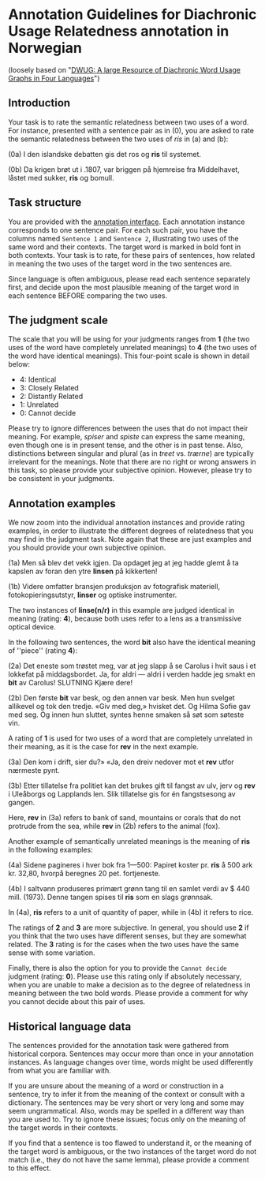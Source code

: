 # Annotation Guidelines for Diachronic Usage Relatedness annotation in Norwegian

(loosely based on "[DWUG: A large Resource of Diachronic Word Usage Graphs in Four Languages](https://arxiv.org/abs/2104.08540)")

## Introduction

Your task is to rate the semantic relatedness between two uses of a word. For instance, presented with a sentence pair as in (0), you are asked to rate the
semantic relatedness between the two uses of _ris_ in (a) and (b):

(0a) I den islandske debatten gis det ros og **ris** til systemet.

(0b) Da krigen brøt ut i .1807, var briggen på hjemreise fra Middelhavet, låstet med sukker, **ris** og bomull.

## Task structure

You are provided with the [annotation interface](https://durel.ims.uni-stuttgart.de/).
Each annotation instance corresponds to one sentence pair. For each such pair, you have the columns
named `Sentence 1` and `Sentence 2`, illustrating two uses of the same word and
their contexts. The target word is marked in bold font in both contexts. Your task is
to rate, for these pairs of sentences, how related in meaning the two uses of the target
word in the two sentences are.

Since language is often ambiguous, please read each sentence separately first, and
decide upon the most plausible meaning of the target word in each sentence BEFORE
comparing the two uses.

## The judgment scale

The scale that you will be using for your judgments ranges
from **1** (the two uses of the word have completely unrelated meanings) to **4** (the two
uses of the word have identical meanings).
This four-point scale is shown in detail below:

* 4: Identical
* 3: Closely Related
* 2: Distantly Related
* 1: Unrelated
* 0: Cannot decide


Please try to ignore differences between the uses that do not impact their meaning.
For example, _spiser_ and _spiste_ can express the same meaning, even though one is in present
tense, and the other is in past tense. Also, distinctions between singular and plural
(as in _treet_ vs. _trærne_) are typically irrelevant for the meanings.
Note that there are no right or wrong answers in this task, so please provide your
subjective opinion. However, please try to be consistent in your judgments.

## Annotation examples

We now zoom into the individual annotation instances and provide rating examples, in order to illustrate the different degrees of relatedness
that you may find in the judgment task.
Note again that these are just examples and you should provide your own subjective opinion.

(1a) Men så blev det vekk igjen. Da opdaget jeg at jeg hadde glemt å ta kapslen av foran den ytre **linsen** på kikkerten!

(1b) Videre omfatter bransjen produksjon av fotografisk materiell, fotokopieringsutstyr, **linser** og optiske instrumenter.

The two instances of **linse(n/r)** in this example are judged identical in meaning (rating: **4**),
because both uses refer to a lens as a transmissive optical device.

In the following two sentences, the word **bit** also have the identical meaning of ''piece'' (rating **4**):

(2a) Det eneste som trøstet meg, var at jeg slapp å se Carolus i hvit saus i et lokkefat på middagsbordet. Ja, for aldri — aldri i verden hadde jeg smakt en **bit** av Carolus! SLUTNING Kjære dere!

(2b) Den første **bit** var besk, og den annen var besk. Men hun svelget allikevel og tok den tredje. «Giv med deg,» hvisket det. Og Hilma Sofie gav med seg. Og innen hun sluttet, syntes henne smaken så søt som søteste vin.

A rating of **1** is used for two uses of a word that are completely unrelated in their
meaning, as it is the case for **rev** in the next example.

(3a) Den kom i drift, sier du?» «Ja, den dreiv nedover mot et **rev** utfor nærmeste pynt.

(3b) Etter tillatelse fra politiet kan det brukes gift til fangst av ulv, jerv og **rev** i Uleåborgs og Lapplands len. Slik tillatelse gis for én fangstsesong av gangen.

Here, **rev** in (3a) refers to bank of sand, mountains or corals that do not protrude from the sea, while **rev** in (2b) refers to the animal (fox).

Another example of semantically unrelated meanings is the meaning of **ris** in the following examples:

(4a) Sidene pagineres i hver bok fra 1—500: Papiret koster pr. **ris** å 500 ark kr. 32,80, hvorpå beregnes 20 pet. fortjeneste.

(4b) I saltvann produseres primært grønn tang til en samlet verdi av $ 440 mill. (1973). Denne tangen spises til **ris** som en slags grønnsak.

In (4a), **ris** refers to a unit of quantity of paper, while in (4b) it refers to rice.

The ratings of **2** and **3** are more subjective. 
In general, you should use **2** if you think that the two uses have different senses, but they are somewhat related. 
The **3** rating is for the cases when the two uses have the same sense with some variation.

Finally, there is also the option for you to provide the `Cannot decide` judgment (rating: **0**).
Please use this rating only if absolutely necessary, when you are unable to
make a decision as to the degree of relatedness in meaning between the two bold
words.
Please provide a comment for why you cannot decide about this pair of uses.

## Historical language data

The sentences provided for the annotation task were gathered from historical corpora.
Sentences may occur more than once in your annotation instances.
As language changes over time, words might be used differently from what you are
familiar with.

If you are unsure about the meaning of a word or construction in a
sentence, try to infer it from the meaning of the context or consult with a dictionary.
The sentences may be very short or very long and some may seem ungrammatical.
Also, words may be spelled in a different way than you are used to.
Try to ignore these issues; focus only on the meaning of the target words in their
contexts.

If you find that a sentence is too flawed to understand it, or the meaning of
the target word is ambiguous, or the two instances of the target word do not match
(i.e., they do not have the same lemma), please provide a comment to this effect.
